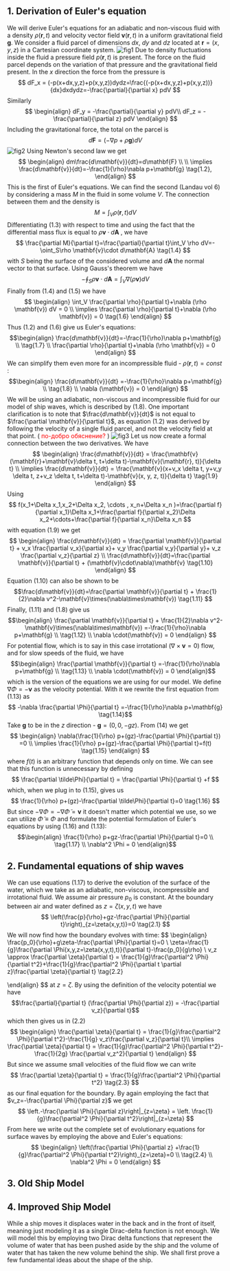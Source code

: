 ## 1. Derivation of Euler's equation
We will derive Euler's equations for an adiabatic and non-viscous fluid with a density $\rho(\mathbf{r},t)$ and velocity vector field $\mathbf{v}(\textbf{r},t)$ in a uniform gravitational field $\mathbf{g}$. We consider a fluid parcel of dimensions $dx$, $dy$ and $dz$ located at $\mathbf{r}=(x,y,z)$ in a Cartesian coordinate system. 
![fig1](./diagram-1.png)
Due to density fluctuations inside the fluid a pressure field $p(\mathbf{r},t)$ is present. The force on the fluid parcel depends on the variation of that pressure and the gravitational field present. In the $x$ direction the force from the pressure is 
$$
dF_x = (-p(x+dx,y,z)+p(x,y,z))dydz=\frac{(-p(x+dx,y,z)+p(x,y,z))}{dx}dxdydz=-\frac{\partial}{\partial x} pdV
$$
Similarly
$$
\begin{align}
dF_y = -\frac{\partial}{\partial y} pdV\\
dF_z = -\frac{\partial}{\partial z} pdV
\end{align}
$$
Including the gravitational force, the total on the parcel is
$$d\mathbf{F}=(-\nabla p+\rho\mathbf{g})dV \tag{1.1}$$
![fig2](./diagram-2.png)
Using Newton's second law we get
$$
\begin{align}
dm\frac{d\mathbf{v}}{dt}=d\mathbf{F}  \\ \\ \implies
\frac{d\mathbf{v}}{dt}=-\frac{1}{\rho}\nabla p+\mathbf{g} \tag{1.2},
\end{align}
$$
This is the first of Euler's equations. We can find the second (Landau vol 6) by considering a mass $M$ in the fluid in some volume $V$. The connection between them and the density is 
$$
M=\int_V \rho(\mathbf{r},t)dV \tag{1.3}
$$
Differentiating $(1.3)$ with respect to time and using the fact that the differential mass flux is equal to $\rho \mathbf{v} \cdot d\mathbf{A}$ , we have
$$
\frac{\partial M}{\partial t}=\frac{\partial}{\partial t}\int_V \rho dV=-\oint_S\rho \mathbf{v}\cdot d\mathbf{A} \tag{1.4}
$$
with $S$ being the surface of the considered volume and $d\mathbf{A}$ the normal vector to that surface. Using Gauss's theorem we have
$$
-\oint_S\rho \mathbf{v}\cdot d\mathbf{A} = \int_V\nabla (\rho \mathbf{v}) dV\tag{1.5}
$$
Finally from $(1.4)$ and $(1.5)$ we have
$$
\begin{align}
\int_V \frac{\partial \rho}{\partial t}+\nabla (\rho \mathbf{v}) dV = 0 \\
\implies \frac{\partial \rho}{\partial t}+\nabla (\rho \mathbf{v}) = 0 \tag{1.6}
\end{align}
$$
Thus $(1.2)$ and $(1.6)$ give us Euler's equations:
$$\begin{align} 
\frac{d\mathbf{v}}{dt}=-\frac{1}{\rho}\nabla p+\mathbf{g} \\ 
\tag{1.7} \\
\frac{\partial \rho}{\partial t}+\nabla (\rho \mathbf{v}) = 0
\end{align}
$$
We can simplify them even more for an incompressible fluid - $\rho(\mathbf{r},t)=const$ :
$$\begin{align} 
\frac{d\mathbf{v}}{dt} =-\frac{1}{\rho}\nabla p+\mathbf{g} \\ 
\tag{1.8} \\
\nabla (\mathbf{v}) = 0
\end{align}
$$
We will be using an adiabatic, non-viscous and incompressible fluid for our model of ship waves, which is described by $(1.8)$. One important clarification is to note that $\frac{d\mathbf{v}}{dt}$ is not equal to $\frac{\partial \mathbf{v}}{\partial t}$, as equation $(1.2)$ was derived by following the velocity of a single fluid parcel, and not the velocity field at that point. (<span style="color:red"> по-добро обяснение? </span>)
![fig3](./diagram-3.png)
Let us now create a formal connection between the two derivatives. We have
$$
\begin{align}
\frac{d\mathbf{v}}{dt} = \frac{\mathbf{v}(\mathbf{r}+\mathbf{v}\delta t, t+\delta t)-\mathbf{v}(\mathbf{r}, t)}{\delta t} \\
\implies \frac{d\mathbf{v}}{dt} = \frac{\mathbf{v}(x+v_x \delta t, y+v_y \delta t, z+v_z \delta t, t+\delta t)-\mathbf{v}(x, y, z, t)}{\delta t} \tag{1.9}
\end{align} 
$$
Using
$$
f(x_1+\Delta x_1,x_2+\Delta x_2, \cdots , x_n+\Delta x_n )=\frac{\partial f}{\partial x_1}\Delta x_1+\frac{\partial f}{\partial x_2}\Delta x_2+\cdots+\frac{\partial f}{\partial x_n}\Delta x_n
$$
with equation $(1.9)$ we get
$$
\begin{align}
\frac{d\mathbf{v}}{dt} = \frac{\partial \mathbf{v}}{\partial t} + v_x \frac{\partial v_x}{\partial x}+ v_y \frac{\partial v_y}{\partial y}+ v_z \frac{\partial v_z}{\partial z} \\
\frac{d\mathbf{v}}{dt}=\frac{\partial \mathbf{v}}{\partial t} + (\mathbf{v}\cdot\nabla)\mathbf{v} \tag{1.10}
\end{align}
$$
Equation $(1.10)$ can also be shown to be 
$$\frac{d\mathbf{v}}{dt}=\frac{\partial \mathbf{v}}{\partial t} + \frac{1}{2}\nabla v^2-\mathbf{v}\times(\nabla\times\mathbf{v}) \tag{1.11} $$
Finally, $(1.11)$ and $(1.8)$ give us
$$\begin{align} 
\frac{\partial \mathbf{v}}{\partial t} + \frac{1}{2}\nabla v^2-\mathbf{v}\times(\nabla\times\mathbf{v}) =-\frac{1}{\rho}\nabla p+\mathbf{g} \\ 
\tag{1.12} \\
\nabla \cdot(\mathbf{v}) = 0
\end{align}
$$
For potential flow, which is to say in this case irrotational ($\nabla\times\mathbf{v}=0$) flow, and for slow speeds of the fluid, we have
$$\begin{align} 
\frac{\partial \mathbf{v}}{\partial t} =-\frac{1}{\rho}\nabla p+\mathbf{g} \\ 
\tag{1.13} \\
\nabla \cdot(\mathbf{v}) = 0
\end{align}$$
which is the version of the equations we are using for our model.
We define $\nabla \Phi=-\mathbf{v}$ as the velocity potential. With it we rewrite the first equation from (1.13) as
$$ -\nabla \frac{\partial \Phi}{\partial t} =-\frac{1}{\rho}\nabla p+\mathbf{g} \tag{1.14}$$
Take $\mathbf{g}$ to be in the $z$ direction - $\mathbf{g}=(0,0,-gz)$. From (14) we get
$$
\begin{align} 
\nabla(\frac{1}{\rho} p+(gz)-\frac{\partial \Phi}{\partial t}) =0 \\
\implies \frac{1}{\rho} p+(gz)-\frac{\partial \Phi}{\partial t}=f(t) \tag{1.15}
\end{align} 
$$
where $f(t)$ is an arbitrary function that depends only on time. We can see that this function is unnecessary by defining 
$$
\frac{\partial \tilde\Phi}{\partial t} = \frac{\partial \Phi}{\partial t} +f
$$
which, when we plug in to $(1.15)$, gives us
$$
\frac{1}{\rho} p+(gz)-\frac{\partial \tilde\Phi}{\partial t}=0 \tag{1.16}
$$
But since $-\nabla\Phi=-\nabla\tilde\Phi=\mathbf{v}$ it doesn't matter which potential we use, so we can utilize $\tilde\Phi \equiv \Phi$ and formulate the potential formulation of Euler's equations by using $(1.16)$ and $(1.13)$:
$$\begin{align} 
\frac{1}{\rho} p+gz-\frac{\partial \Phi}{\partial t}=0 \\ 
\tag{1.17} \\
\nabla^2 \Phi = 0
\end{align}$$
## 2. Fundamental equations of ship waves
We can use equations $(1.17)$ to derive the evolution of the surface of the water, which we take as an adiabatic, non-viscous, incompressible and irrotational fluid. We assume air pressure $p_0$ is constant. At the boundary between air and water defined as $z=\zeta(x,y,t)$ we have 
$$
\left(\frac{p}{\rho}+gz-\frac{\partial \Phi}{\partial t}\right)_{z=\zeta(x,y,t)}=0 \tag{2.1}
$$
We will now find how the boundary evolves with time:
$$
\begin{align} 
\frac{p_0}{\rho}+g\zeta-\frac{\partial \Phi}{\partial t}=0 \\
\zeta=\frac{1}{g}\frac{\partial \Phi(x,y,z=\zeta(x,y,t),t)}{\partial t}-\frac{p_0}{g\rho} \\
v_z \approx \frac{\partial \zeta}{\partial t} = \frac{1}{g}\frac{\partial^2 \Phi}{\partial t^2}+\frac{1}{g}\frac{\partial^2 \Phi}{\partial t \partial z}\frac{\partial \zeta}{\partial t} \tag{2.2}

\end{align}
$$
at $z=\zeta$. By using the definition of the velocity potential we have
$$\frac{\partial}{\partial t} (\frac{\partial \Phi}{\partial z}) = -\frac{\partial v_z}{\partial t}$$ which then gives us in $(2.2)$
$$
\begin{align}
\frac{\partial \zeta}{\partial t} = \frac{1}{g}\frac{\partial^2 \Phi}{\partial t^2}-\frac{1}{g} v_z\frac{\partial v_z}{\partial t}\\
\implies \frac{\partial \zeta}{\partial t} = \frac{1}{g}\frac{\partial^2 \Phi}{\partial t^2}-\frac{1}{2g} \frac{\partial v_z^2}{\partial t}
\end{align}
$$
But since we assume small velocities of the fluid flow we can write
$$
\frac{\partial \zeta}{\partial t} = \frac{1}{g}\frac{\partial^2 \Phi}{\partial t^2} \tag{2.3}
$$
as our final equation for the boundary. By again employing the fact that $v_z=-\frac{\partial \Phi}{\partial z}$ we get
$$
\left.-\frac{\partial \Phi}{\partial z}\right|_{z=\zeta} = \left. \frac{1}{g}\frac{\partial^2 \Phi}{\partial t^2}\right|_{z=\zeta}
$$
From here we write out the complete set of evolutionary equations for surface waves by employing the above and Euler's equations:
$$
\begin{align}
\left(\frac{\partial \Phi}{\partial z} +\frac{1}{g}\frac{\partial^2 \Phi}{\partial t^2}\right)_{z=\zeta}=0 \\ \tag{2.4}
\\
\nabla^2 \Phi = 0
\end{align}
$$
## 3. Old Ship Model

## 4. Improved Ship Model
While a ship moves it displaces water in the back and in the front of itself, meaning just modeling it as a single Dirac-delta function is not enough. We will model this by employing two Dirac delta functions that represent the volume of water that has been pushed aside by the ship and the volume of water that has taken the new volume behind the ship. We shall first prove a few fundamental ideas about the shape of the ship.


